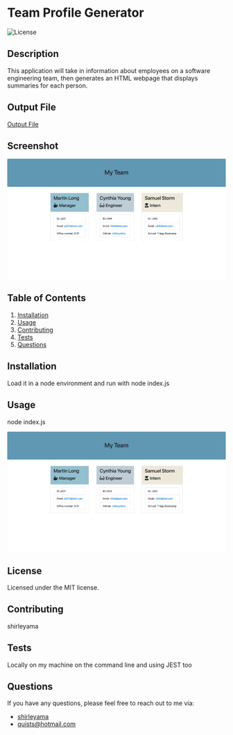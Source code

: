 # Team Profile Generator

![License](https://img.shields.io/badge/license-MIT-blue.svg)

## Description

This application will take in information about employees on a software engineering team, then generates an HTML webpage that displays summaries for each person.

## Output File

[Output File](https://github.com/shirleyama/team-profile-generator/blob/main/output/team.html)

## Screenshot

![Team Profile Generator screenshot](output/screenshot-team-generator.jpg)

## Table of Contents

1. [Installation](#installation)
2. [Usage](#usage)
3. [Contributing](#contributing)
4. [Tests](#tests)
5. [Questions](#questions)

## Installation

Load it in a node environment and run with node index.js

## Usage

node index.js

![Team Profile Generator screenshot](output/screenshot-team-generator.jpg)

## License

Licensed under the MIT license.

## Contributing

shirleyama

## Tests

Locally on my machine on the command line and using JEST too

## Questions

If you have any questions, please feel free to reach out to me via:

- [shirleyama](https://github.com/shirleyama)
- [quists@hotmail.com](mailto:quists@hotmail.com)
